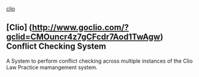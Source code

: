 
[clio]( ../public/images/Clio_logo_244x87.png)

## [Clio] (http://www.goclio.com/?gclid=CMOuncr4z7gCFcdr7Aod1TwAgw) Conflict Checking System


A System to perform conflict checking across multiple instances of the Clio Law Practice mamangement system.
